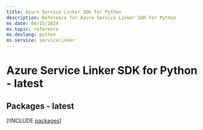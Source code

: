 ```yaml
---
title: Azure Service Linker SDK for Python
description: Reference for Azure Service Linker SDK for Python
ms.date: 04/15/2024
ms.topic: reference
ms.devlang: python
ms.service: servicelinker
---
```

# Azure Service Linker SDK for Python - latest
## Packages - latest
[!INCLUDE [packages](service-linker-index.md)]